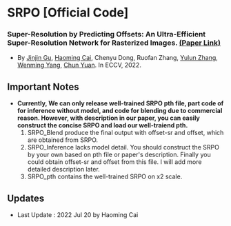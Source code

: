 # SRPO [Official Code]

### Super-Resolution by Predicting Offsets: An Ultra-Efficient Super-Resolution Network for Rasterized Images. [(Paper Link)]() 
- By [Jinjin Gu](https://scholar.google.com/citations?user=uMQ-G-QAAAAJ&hl=en&oi=ao), [Haoming Cai](https://scholar.google.com/citations?user=mePn76IAAAAJ&hl=en), Chenyu Dong, Ruofan Zhang, [Yulun Zhang](), [Wenming Yang](https://scholar.google.com/citations?hl=en&user=vsE4nKcAAAAJ), [Chun Yuan](https://scholar.google.com/citations?hl=en&user=fYdxi2sAAAAJ). In ECCV, 2022.

## Important Notes
- **Currently, We can only release well-trained SRPO pth file, part code of for inference without model, and code for blending due to commercial reason. However, with description in our paper, you can easily construct the concise SRPO and load our well-traiend pth.**
	1. SRPO_Blend produce the final output with offset-sr and offset, which are obtained from SRPO.
	1. SRPO_Inference lacks model detail. You should construct the SRPO by your own based on pth file or paper's description. Finally you could obtain offset-sr and offset from this file. I will add more detailed description later.
    1. SRPO_pth contains the well-trained SRPO on x2 scale. 

## Updates
- Last Update : 2022 Jul 20 by Haoming Cai